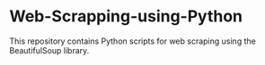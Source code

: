 # Web-Scrapping-using-Python
This repository contains Python scripts for web scraping using the BeautifulSoup library. 
